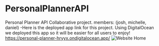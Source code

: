 # PersonalPlannerAPI
Personal Planner API Collaborative project. members: (josh, michelle, daniel)
-Here is the deployed app link for this project. Using DigitalOcean we deployed this app so it will be easier for all users to enjoy!
https://personal-planner-hryyx.ondigitalocean.app/
![Website Home](https://github.com/thechelle13/PersonalPlannerClient/assets/134181900/19d2d57c-cef9-450c-b7a7-de1809424964)
